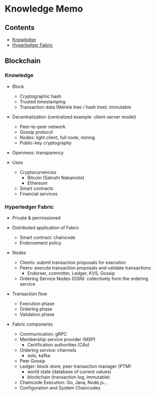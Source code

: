 # Knowledge Memo

## Contents

- [Knowledge](#knowledge)
- [Hyperledger Fabric](#hyperledger-fabric)

## Blockchain

### Knowledge

- Block
  - Cryptographic hash
  - Trusted timestamping
  - Transaction data (Merkle tree / hash tree): immutable

- Decentralization (centralized example: client-server model)
  - Peer-to-peer network
  - Gossip protocol
  - Nodes: light client, full node, mining
  - Public-key cryptography

- Openness: transparency

- Uses
  - Cryptocurrencies
    - Bitcoin (Satoshi Nakamoto)
    - Ethereum
  - Smart contracts
  - Financial services

### Hyperledger Fabric

- Private & permissioned

- Distributed application of Fabric
  - Smart contract: chaincode
  - Endorsement policy

- Nodes
  - Clients: submit transaction proposals for execution
  - Peers: execute transaction proposals and validate transactions
    - Endorser, committer, Ledger, KVS, Gossip
  - Ordering Service Nodes (OSN): collectively form the ordering service

- Transaction flow
  - Execution phase
  - Ordering phase
  - Validation phase

- Fabric components
  - Communication: gRPC
  - Membership service provider (MSP)
    - Certification authorities (CAs)
  - Ordering service: channels
    - solo, kafka
  - Peer Gossip
  - Ledger: block store, peer transaction manager (PTM)
    - world state (database of current values)
    - blockchain (transaction log, immutable)
  - Chaincode Execution: Go, Java, Node.js...
  - Configuration and System Chaincodes
